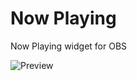 # Now Playing
Now Playing widget for OBS

![Preview](https://i.ibb.co/stQ8JFW/Screenshot-2023-08-04-03-59-00.png)
